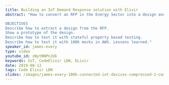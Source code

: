 ```yaml
---
title: Building an IoT Demand Response solution with Elixir
abstract: "How to convert an RFP in the Energy Sector into a design and prototype that can scale to serve 100k chatty connected devices.

OBJECTIVES
Describe how to extract a design from the RFP.
Show a prototype of the design.
Describe how to test it with stateful property based testing.
Describe how to test it with 100k mocks in AWS. Lessons learned."
speaker_id: james-every
type: video
youtube_id: zWytNNPnJUk
keywords: IoT, CodeElixir LDN, ELixir
date: 2019-08-12
tags: Code Elixir LDN
slides: /images/james-every-100k-connected-iot-devices-compressed-1-compressed-1.pdf
---
```


